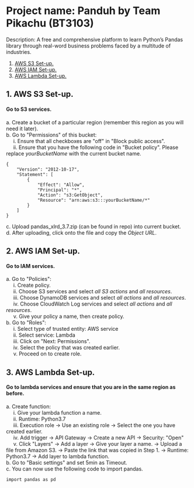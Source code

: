 # Project name: Panduh by Team Pikachu (BT3103)
Description: A free and comprehensive platform to learn Python’s Pandas library through real-word business problems faced by a multitude of industries. 

1. [ AWS S3 Set-up. ](#s3)
2. [ AWS IAM Set-up. ](#iam)
3. [ AWS Lambda Set-up. ](#lambda)

<a name="s3"></a>
## 1. AWS S3 Set-up.
#### Go to S3 services.
a. Create a bucket of a particular region (remember this region as you will need it later).</br>
b. Go to "Permissions" of this bucket:</br>
&nbsp;&nbsp;&nbsp;&nbsp; i. Ensure that all checkboxes are "off" in "Block public access". </br>
&nbsp;&nbsp;&nbsp;&nbsp; ii. Ensure that you have the following code in "Bucket policy". Please replace *yourBucketName* with the current bucket name. </br>
```
{
    "Version": "2012-10-17",
    "Statement": [
        {
            "Effect": "Allow",
            "Principal": "*",
            "Action": "s3:GetObject",
            "Resource": "arn:aws:s3:::yourBucketName/*"
        }
    ]
}
```
c. Upload pandas_xlrd_3.7.zip (can be found in repo) into current bucket. </br>
d. After uploading, click onto the file and copy the *Object URL*. </br>

<a name="iam"></a>
## 2. AWS IAM Set-up.
#### Go to IAM services.
a. Go to "Policies":</br>
&nbsp;&nbsp;&nbsp;&nbsp; i. Create policy. </br>
&nbsp;&nbsp;&nbsp;&nbsp; ii. Choose S3 services and select *all S3 actions* and *all resources*. </br>
&nbsp;&nbsp;&nbsp;&nbsp; iii. Choose DynamoDB services and select *all actions* and *all resources*. </br>
&nbsp;&nbsp;&nbsp;&nbsp; iv. Choose CloudWatch Log services and select *all actions* and *all resources*. </br>
&nbsp;&nbsp;&nbsp;&nbsp; v. Give your policy a name, then create policy. </br>
b. Go to "Roles":</br>
&nbsp;&nbsp;&nbsp;&nbsp; i. Select type of trusted entity: AWS service </br>
&nbsp;&nbsp;&nbsp;&nbsp; ii. Select service: Lambda </br>
&nbsp;&nbsp;&nbsp;&nbsp; iii. Click on "Next: Permissions". </br>
&nbsp;&nbsp;&nbsp;&nbsp; iv. Select the policy that was created earlier. </br>
&nbsp;&nbsp;&nbsp;&nbsp; v. Proceed on to create role. </br>

<a name="lambda"></a>
## 3. AWS Lambda Set-up.
#### Go to lambda services and ensure that you are in the same region as before.
a. Create function:</br>
&nbsp;&nbsp;&nbsp;&nbsp; i. Give your lambda function a name. </br>
&nbsp;&nbsp;&nbsp;&nbsp; ii. Runtime: Python3.7 </br>
&nbsp;&nbsp;&nbsp;&nbsp; iii. Execution role -> Use an existing role -> Select the one you have created earlier. </br>
&nbsp;&nbsp;&nbsp;&nbsp; iv. Add trigger -> API Gateway -> Create a new API -> Security: "Open" </br>
&nbsp;&nbsp;&nbsp;&nbsp; v. Click "Layers" -> Add a layer -> Give your layer a name. -> Upload a file from Amazon S3. -> Paste the link that was copied in Step 1. -> Runtime: Python3.7 -> Add layer to lambda function. </br>
b. Go to "Basic settings" and set 5min as Timeout.</br>
c. You can now use the following code to import pandas. </br>
```
import pandas as pd
```
